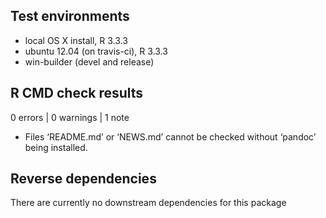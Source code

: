 ## Test environments
* local OS X install, R 3.3.3
* ubuntu 12.04 (on travis-ci), R 3.3.3
* win-builder (devel and release)

## R CMD check results

0 errors | 0 warnings | 1 note

* Files ‘README.md’ or ‘NEWS.md’ cannot be checked without ‘pandoc’ being installed.

## Reverse dependencies

There are currently no downstream dependencies for this package
